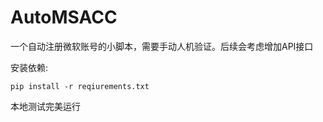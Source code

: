 # AutoMSACC

一个自动注册微软账号的小脚本，需要手动人机验证。后续会考虑增加API接口

安装依赖:
```
pip install -r reqiurements.txt
```

本地测试完美运行
